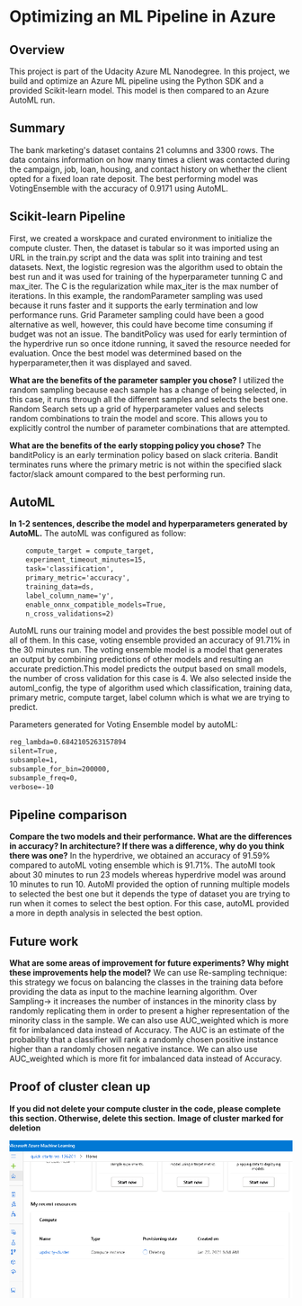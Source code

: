 # Optimizing an ML Pipeline in Azure

## Overview
This project is part of the Udacity Azure ML Nanodegree.
In this project, we build and optimize an Azure ML pipeline using the Python SDK and a provided Scikit-learn model.
This model is then compared to an Azure AutoML run.

## Summary
The bank marketing's dataset contains 21 columns and 3300 rows. The data contains information on how many times a client was contacted during the campaign, job, loan, housing, and contact history on whether the client opted for a fixed loan rate deposit. The best performing model was VotingEnsemble with the accuracy of 0.9171 using AutoML. 

## Scikit-learn Pipeline
First, we created a worskpace and curated environment to initialize the compute cluster. Then, the dataset is tabular so it was imported using an URL in the train.py script and the data was split into training and test datasets. Next, the logistic regresion was the algorithm used to obtain the best run and it was used for training of the hyperparameter tunning C and max_iter. The C is the regularization while max_iter is the max number of iterations. 
In this example, the randomParameter sampling was used because it runs faster and it supports the early termination and low performance runs. Grid Parameter sampling could have been a good alternative as well, however, this could have become time consuming if budget was not an issue.
The banditPolicy was used for early termintion of the hyperdrive run so once itdone running, it saved the resource needed for evaluation. Once the best model was determined based on the hyperparameter,then it was displayed and saved.

**What are the benefits of the parameter sampler you chose?**
I utilized the random sampling because each sample has a change of being selected, in this case, it runs through all the different samples and selects the best one. Random Search sets up a grid of hyperparameter values and selects random combinations to train the model and score. This allows you to explicitly control the number of parameter combinations that are attempted.

**What are the benefits of the early stopping policy you chose?**
The banditPolicy is an early termination policy based on slack criteria. Bandit terminates runs where the primary metric is not within the specified slack factor/slack amount compared to the best performing run.

## AutoML
**In 1-2 sentences, describe the model and hyperparameters generated by AutoML.**
The autoML was configured as follow:
```automl_config = AutoMLConfig(
    compute_target = compute_target,
    experiment_timeout_minutes=15,
    task='classification',
    primary_metric='accuracy',
    training_data=ds,
    label_column_name='y',
    enable_onnx_compatible_models=True,
    n_cross_validations=2)
```
AutoML runs our training model and provides the best possible model out of all of them. In this case, voting ensemble provided an accuracy of 91.71% in the 30 minutes run. The voting ensemble model is a model that generates an output by combining predictions of other models and resulting an accurate prediction.This model predicts the output based on small models, the number of cross validation for this case is 4. We also selected inside the automl_config, the type of algorithm used which classification, training data, primary metric, compute target, label column which is what we are trying to predict. 

Parameters generated for Voting Ensemble model by autoML:
```
reg_lambda=0.6842105263157894
silent=True,
subsample=1,
subsample_for_bin=200000,
subsample_freq=0,
verbose=-10
```
## Pipeline comparison
**Compare the two models and their performance. What are the differences in accuracy? In architecture? If there was a difference, why do you think there was one?**
In the hyperdrive, we obtained an accuracy of 91.59% compared to autoML voting ensemble which is 91.71%. The autoMl took about 30 minutes to run 23 models whereas hyperdrive model was around 10 minutes to run 10. AutoMl provided the option of running multiple models to selected the best one but it depends the type of dataset you are trying to run when it comes to select the best option. For this case, autoML provided a more in depth analysis in selected the best option.

## Future work
**What are some areas of improvement for future experiments? Why might these improvements help the model?**
We can use Re-sampling technique: this strategy we focus on balancing the classes in the training data before providing the data as input to the machine learning algorithm.
Over Sampling-> it increases the number of instances in the minority class by randomly replicating them in order to present a higher representation of the minority class in the sample. We can also use AUC_weighted which is more fit for imbalanced data instead of Accuracy.
The AUC is an estimate of the probability that a classifier will rank a randomly chosen positive instance higher than a randomly chosen negative instance. We can also use AUC_weighted which is more fit for imbalanced data instead of Accuracy.

## Proof of cluster clean up
**If you did not delete your compute cluster in the code, please complete this section. Otherwise, delete this section.**
**Image of cluster marked for deletion**

![deleteinstancecompute](./deleteinstancecompute.PNG)
